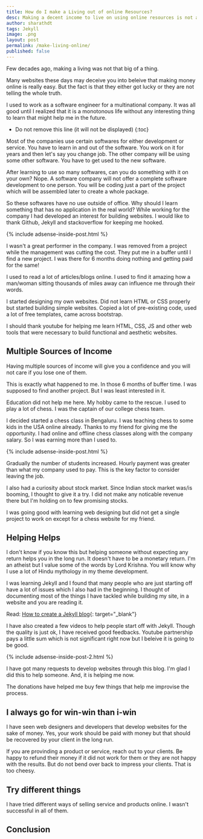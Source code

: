 ```yaml
---
title: How do I make a Living out of online Resources?
desc: Making a decent income to live on using online resources is not as easy as other "make money online" websites may claim. Here is my story of making a living out of my websites and videos.
author: sharathdt
tags: Jekyll
image: .png
layout: post
permalink: /make-living-online/
published: false
---
```


Few decades ago, making a living was not that big of a thing.

Many websites these days may deceive you into beleive that making money online is really easy. But the fact is that they either got lucky or they are not telling the whole truth.

I used to work as a software engineer for a multinational company. It was all good until I realized that it is a monotonous life without any interesting thing to learn that might help me in the future.

* Do not remove this line (it will not be displayed) 
{:toc}


Most of the companies use certain softwares for either development or service. You have to learn in and out of the software. You work on it for years and then let's say you change job. The other company will be using some other software. You have to get used to the new software. 


After learning to use so many softwares, can you do something with it on your own? Nope. A software company will not offer a complete software development to one person. You will be coding just a part of the project which will be assembled later to create a whole package.

So these softwares have no use outside of office. Why should I learn something that has no application in the real world? While working for the company I had developed an interest for building websites. I would like to thank Github, Jekyll and stackoverflow for keeping me hooked.


{% include adsense-inside-post.html %}

I wasn't a great performer in the company. I was removed from a project while the management was cutting the cost. They put me in a buffer until I find a new project. I was there for 6 months doing nothing and getting paid for the same!

I used to read a lot of articles/blogs online. I used to find it amazing how a man/woman sitting thousands of miles away can influence me through their words.

I started designing my own websites. Did not learn HTML or CSS properly but started building simple websites. Copied a lot of pre-existing code, used a lot of free templates, came across bootstrap.

I should thank youtube for helping me learn HTML, CSS, JS and other web tools that were necessary to build functional and aesthetic websites.

## Multiple Sources of Income

Having multiple sources of income will give you a confidence and you will not care if you lose one of them.

This is exactly what happened to me. In those 6 months of buffer time. I was supposed to find another project. But I was least interested in it. 

Education did not help me here. My hobby came to the rescue. I used to play a lot of chess. I was the captain of our college chess team.

I decided started a chess class in Bengaluru. I was teaching chess to some kids in the USA online already. Thanks to my friend for giving me the opportunity. I had online and offline chess classes along with the company salary. So I was earning more than I used to.

{% include adsense-inside-post.html %}

Gradually the number of students increased. Hourly payment was greater than what my company used to pay. This is the key factor to consider leaving the job.

I also had a curiosity about stock market. Since Indian stock market was/is booming, I thought to give it a try. I did not make any noticable revenue there but I'm holding on to few promising stocks.

I was going good with learning web designing but did not get a single project to work on except for a chess website for my friend.


## Helping Helps

I don't know if you know this but helping someone without expecting any return helps you in the long run. It doesn't have to be a monetary return. I'm an atheist but I value some of the words by Lord Krishna. You will know why I use a lot of Hindu mythology in my theme development.

I was learning Jekyll and I found that many people who are just starting off have a lot of issues which I also had in the beginning. I thought of documenting most of the things I have tackled while building my site, in a website and you are reading it.

Read: [How to create a Jekyll blog](/create-jekyll-blog/){: target="_blank"}

I have also created a few videos to help people start off with Jekyll. Though the quality is just ok, I have received good feedbacks. Youtube partnership pays a little sum which is not significant right now but I beleive it is going to be good.

{% include adsense-inside-post-2.html %}

I have got many requests to develop websites through this blog. I'm glad I did this to help someone. And, it is helping me now. 

The donations have helped me buy few things that help me improvise the process.

## I always go for win-win than i-win

I have seen web designers and developers that develop websites for the sake of money. Yes, your work should be paid with money but that should be recovered by your client in the long run.

If you are provinding a product or service, reach out to your clients. Be happy to refund their money if it did not work for them or they are not happy with the results. But do not bend over back to impress your clients. That is too cheesy.

## Try different things

I have tried different ways of selling service and products online. I wasn't successful in all of them. 


## Conclusion




